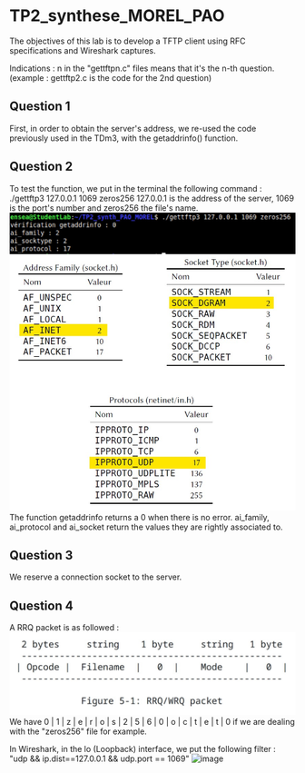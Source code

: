 # TP2_synthese_MOREL_PAO

The objectives of this lab is to develop a TFTP client using RFC specifications and Wireshark captures.

Indications : n in the "gettftpn.c" files means that it's the n-th question.
(example : gettftp2.c is the code for the 2nd question)

## Question 1
First, in order to obtain the server's address, we re-used the code previously used in the TDm3, with the getaddrinfo() function.

## Question 2
To test the function, we put in the terminal the following command : ./gettftp3 127.0.0.1 1069 zeros256
127.0.0.1 is the address of the server, 1069 is the port's number and zeros256 the file's name.
![image](img/question3.jpg)
![image](img/values_ai.jpg)
The function getaddrinfo returns a 0 when there is no error. ai_family, ai_protocol and ai_socket return the values they are rightly associated to.

## Question 3
We reserve a connection socket to the server.

## Question 4
A RRQ packet is as followed : 
![image](img/structureRRQ.jpg)
We have 0 | 1 | z | e | r | o | s | 2 | 5 | 6 | 0 | o | c | t | e | t | 0
if we are dealing with the "zeros256" file for example.

In Wireshark, in the lo (Loopback) interface, we put the following filter :
"udp && ip.dist==127.0.0.1 && udp.port == 1069"
![image](https://github.com/user-attachments/assets/095c43f9-27de-41f7-a101-f98fc0f049f4)


